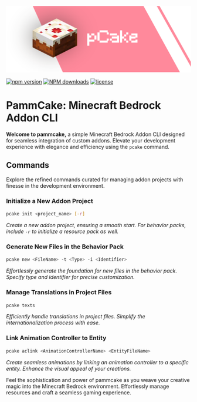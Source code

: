 <div>
    <img src="https://github.com/pammsitoh/PammCake/blob/main/pcake_logo.png?raw=true"/>
</div>

[![npm version](https://img.shields.io/npm/v/pammcake.svg)](https://www.npmjs.com/package/pammcake) [![NPM downloads](https://img.shields.io/npm/dm/pammcake.svg?style=flat)](https://www.npmjs.com/package/pammcake) [![license](https://img.shields.io/npm/l/pammcake.svg)](https://www.npmjs.com/package/pammcake)

# PammCake: Minecraft Bedrock Addon CLI

**Welcome to pammcake,** a simple Minecraft Bedrock Addon CLI designed for seamless integration of custom addons. Elevate your development experience with elegance and efficiency using the `pcake` command.

## Commands

Explore the refined commands curated for managing addon projects with finesse in the development environment.

### Initialize a New Addon Project

```bash
pcake init <project_name> [-r]
```

_Create a new addon project, ensuring a smooth start. For behavior packs, include `-r` to initialize a resource pack as well._

### Generate New Files in the Behavior Pack

```bash
pcake new <FileName> -t <Type> -i <Identifier>
```

_Effortlessly generate the foundation for new files in the behavior pack. Specify type and identifier for precise customization._

### Manage Translations in Project Files

```bash
pcake texts
```

_Efficiently handle translations in project files. Simplify the internationalization process with ease._

### Link Animation Controller to Entity

```bash
pcake aclink <AnimationControllerName> <EntityFileName>
```

_Create seamless animations by linking an animation controller to a specific entity. Enhance the visual appeal of your creations._

Feel the sophistication and power of pammcake as you weave your creative magic into the Minecraft Bedrock environment. Effortlessly manage resources and craft a seamless gaming experience.
